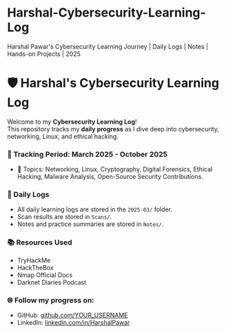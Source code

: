 # Harshal-Cybersecurity-Learning-Log
Harshal Pawar's Cybersecurity Learning Journey | Daily Logs | Notes | Hands-on Projects | 2025


# 🛡️ Harshal's Cybersecurity Learning Log

Welcome to my **Cybersecurity Learning Log**!  
This repository tracks my **daily progress** as I dive deep into cybersecurity, networking, Linux, and ethical hacking.

### 📅 Tracking Period: March 2025 - October 2025
- 📖 Topics: Networking, Linux, Cryptography, Digital Forensics, Ethical Hacking, Malware Analysis, Open-Source Security Contributions.

### 📝 Daily Logs
- All daily learning logs are stored in the `2025-03/` folder.
- Scan results are stored in `Scans/`.
- Notes and practice summaries are stored in `Notes/`.

### 📚 Resources Used
- TryHackMe
- HackTheBox
- Nmap Official Docs
- Darknet Diaries Podcast

### 🌐 Follow my progress on:
- GitHub: [github.com/YOUR_USERNAME](https://github.com/YOUR_USERNAME)
- LinkedIn: [linkedin.com/in/HarshalPawar](#)
